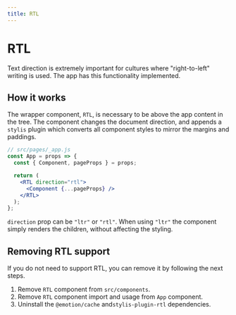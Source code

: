 ```yaml
---
title: RTL
---
```


# RTL

Text direction is extremely important for cultures where "right-to-left" writing is used. The app
has this functionality implemented.

## How it works

The wrapper component, `RTL`, is necessary to be above the app content in the tree. The component
changes the document direction, and appends a `stylis` plugin which converts all component styles to
mirror the margins and paddings.

```jsx
// src/pages/_app.js
const App = props => {
  const { Component, pageProps } = props;

  return (
    <RTL direction="rtl">
      <Component {...pageProps} />
    </RTL>
  );
};
```

`direction` prop can be `"ltr"` or `"rtl"`. When using `"ltr"` the component simply renders the
children, without affecting the styling.

## Removing RTL support

If you do not need to support RTL, you can remove it by following the next steps.

1. Remove `RTL` component from `src/components`.
2. Remove `RTL` component import and usage from `App` component.
3. Uninstall the `@emotion/cache` and`stylis-plugin-rtl` dependencies.
